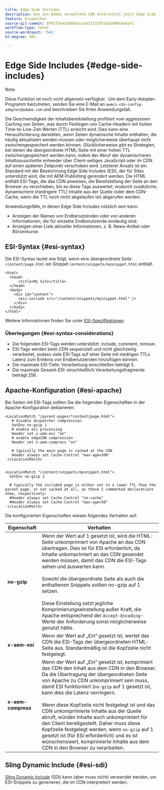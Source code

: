 ```yaml
---
title: Edge Side Includes
description: Das von Adobe verwaltete CDN unterstützt jetzt Edge Side Includes (ESI), eine Markup-Sprache für die dynamische Zusammenführung von Web-Inhalten auf Edge-Ebene.
feature: Dispatcher
source-git-commit: 8f9173e45dd802ecced21531dfa161890e4a8af1
workflow-type: tm+mt
source-wordcount: '541'
ht-degree: 86%

---
```


# Edge Side Includes {#edge-side-includes}

>[!NOTE]
>Diese Funktion ist noch nicht allgemein verfügbar.  Um dem Early-Adopter-Programm beizutreten, senden Sie eine E-Mail an `aemcs-cdn-config-adopter@adobe.com` und beschreiben Sie Ihren Anwendungsfall.

Die Geschwindigkeit der Inhaltsbereitstellung profitiert vom aggressiven Caching von Seiten, was durch Festlegen von Cache-Headern mit hohen Time-to-Live-Zeit-Werten (TTL) erreicht wird. Dies kann eine Herausforderung darstellen, wenn Seiten dynamische Inhalte enthalten, die häufig aktualisiert werden müssen oder möglicherweise überhaupt nicht zwischengespeichert werden können. Glücklicherweise gibt es Strategien, bei denen die übergeordnete HTML-Seite mit einer hohen TTL zwischengespeichert werden kann, indem der Abruf der dynamischeren Inhaltsausschnitte entweder über Client-seitiges JavaScript oder im CDN auf einen späteren Zeitpunkt verschoben wird. Letzterer Ansatz ist ein Standard mit der Bezeichnung Edge Side Includes (ESI), der für Sites unterstützt wird, die mit AEM-Publishing gerendert werden. Die HTML enthält ESI-Tags, die das CDN anweisen, die Bereitstellung der Seite an den Browser zu verschieben, bis es diese Tags auswertet, wodurch zusätzliche, dynamischere (niedrigere TTL) Inhalte aus der Quelle (oder dem CDN-Cache, wenn die TTL noch nicht abgelaufen ist) abgerufen werden.

Anwendungsfälle, in denen Edge Side Includes nützlich sein kann:

* Anzeigen der Namen von Endbenutzenden oder von anderen Informationen, die für einzelne Endbenutzende eindeutig sind.
* Anzeigen einer Liste aktueller Informationen, z. B. News-Artikel oder Börsenkurse.

## ESI-Syntax {#esi-syntax}

Die ESI-Syntax lautet wie folgt, wenn eine übergeordnete Seite `/content/page.html` ein Snippet `content/snippets/mysnippet.html` enthält.

```
<html>
  <head>
      <title>My Site</title>
  </head>
  <body>
    <div id="content">
      <esi:include src="/content/snippets/mysnippet.html" />
    </div>
  </body>
</html>
```

Weitere Informationen finden Sie unter [ESI-Spezifikationen](https://www.w3.org/TR/esi-lang/).

### Überlegungen {#esi-syntax-considerations}

* Die folgenden ESI-Tags werden unterstützt: include, comment, remove.
* ESI-Tags werden beim CDN sequenziell und nicht gleichzeitig verarbeitet, sodass viele ESI-Tags auf einer Seite mit niedrigen TTLs Latenz zum Erlebnis von Endbenutzenden hinzufügen können.
* Die maximale ESI-Tiefe: Verarbeitung einschließen beträgt 5.
* Die maximale Gesamt-ESI: einschließlich Verarbeitungsfragmente beträgt 256.


## Apache-Konfiguration {#esi-apache}

Bei Seiten mit ESI-Tags sollten Sie die folgenden Eigenschaften in der Apache-Konfiguration deklarieren:

```
<LocationMatch "/parent-pages/*content/page.html">
   # disable dispatcher compression
   SetEnv no-gzip 1
   # enable esi processing 
   Header set x-aem-esi "on"
   # enable edgeCDN compression
   Header set x-aem-compress "on"

   # typically the main page is cached at the CDN
   Header always set Cache-Control "max-age=300"
 </LocationMatch>


<LocationMatch "/content/snippets/mysnippet.html">
  SetEnv no-gzip 1

  # typically the included page is either set to a lower TTL than the parent page, or not cached at all, as these 2 commented declarations show, respectively:
  #Header always set Cache-Control "no-cache"
  #Header always set Cache-Control "max-age=50"
 </LocationMatch> 
```

Die konfigurierten Eigenschaften weisen folgendes Verhalten auf:

| Eigenschaft | Verhalten |
|-----------|--------------------------|
| **no-gzip** | Wenn der Wert auf 1 gesetzt ist, wird die HTML-Seite unkomprimiert von Apache an das CDN übertragen. Dies ist für ESI erforderlich, da Inhalte unkomprimiert an das CDN gesendet werden müssen, damit das CDN die ESI-Tags sehen und auswerten kann.<br/><br/>Sowohl die übergeordnete Seite als auch die enthaltenen Snippets sollten no-gzip auf 1 setzen.<br/><br/>Diese Einstellung setzt jegliche Komprimierungseinstellung außer Kraft, die Apache entsprechend der `Accept-Encoding`-Werte der Anforderung sonst möglicherweise genutzt hätte. |
| **x-aem-esi** | Wenn der Wert auf „Ein“ gesetzt ist, wertet das CDN die ESI-Tags der übergeordneten HTML-Seite aus. Standardmäßig ist die Kopfzeile nicht festgelegt. |
| **x-aem-compress** | Wenn der Wert auf „Ein“ gesetzt ist, komprimiert das CDN den Inhalt aus dem CDN in den Browser. Da die Übertragung der übergeordneten Seite von Apache zu CDN unkomprimiert sein muss, damit ESI funktioniert (`no-gzip` auf 1 gesetzt ist, kann dies die Latenz verringern.<br/><br/>Wenn diese Kopfzeile nicht festgelegt ist und das CDN unkomprimierte Inhalte aus der Quelle abruft, würden Inhalte auch unkomprimiert für den Client bereitgestellt. Daher muss diese Kopfzeile festgelegt werden, wenn `no-gzip` auf 1 gesetzt ist (für ESI erforderlich) und es ist wünschenswert, komprimierte Inhalte aus dem CDN in den Browser zu verarbeiten. |

## Sling Dynamic Include {#esi-sdi}

[Sling Dynamic Include](https://sling.apache.org/documentation/bundles/dynamic-includes.html) (SDI) kann (aber muss nicht) verwendet werden, um ESI-Snippets zu generieren, die im CDN interpretiert werden.
